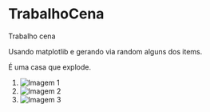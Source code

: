 # TrabalhoCena
Trabalho cena

Usando matplotlib e gerando via random alguns dos items.

É uma casa que explode.

1. ![Imagem 1](https://github.com/user-attachments/assets/03417a46-3ac5-45c1-80ee-38840d263733)
2. ![Imagem 2](https://github.com/user-attachments/assets/3253ab77-7b4b-463e-be8a-668d1361cac9)
3. ![Imagem 3](https://github.com/user-attachments/assets/5ef77bb0-9940-4f66-b3d4-e40efd03b221)

